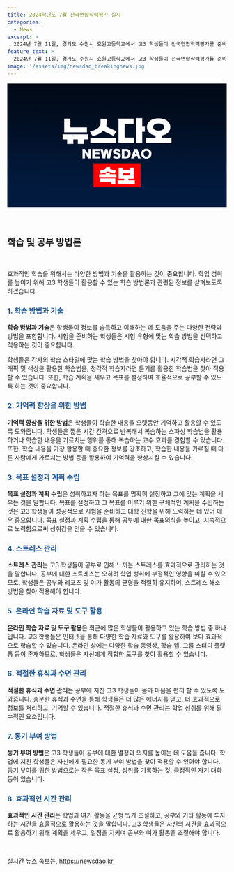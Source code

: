 ```yaml
---
title: 2024학년도 7월 전국연합학력평가 실시
categories:
  - News
excerpt: >
  2024년 7월 11일, 경기도 수원시 효원고등학교에서 고3 학생들이 전국연합학력평가를 준비 중이다. 
feature_text: >
  2024년 7월 11일, 경기도 수원시 효원고등학교에서 고3 학생들이 전국연합학력평가를 준비 중이다. 
image: '/assets/img/newsdao_breakingnews.jpg'
---
```


<p><img src="/assets/img/newsdao_breakingnews.jpg" alt="bookingtag 속보" /></p>

<p data-ke-size="size16">&nbsp;</p>

<h2 data-ke-size="size26">학습 및 공부 방법론</h2>

<p data-ke-size="size16">&nbsp;</p>

<p>효과적인 학습을 위해서는 다양한 방법과 기술을 활용하는 것이 중요합니다. 학업 성취를 높이기 위해 고3 학생들이 활용할 수 있는 학습 방법론과 관련된 정보를 살펴보도록 하겠습니다.</p>

<h3><b><span style="color: #1a5490;">1. 학습 방법과 기술</span></b></h3>

<p><b>학습 방법과 기술</b>은 학생들이 정보를 습득하고 이해하는 데 도움을 주는 다양한 전략과 방법을 포함합니다. 시험을 준비하는 학생들은 시험 유형에 맞는 학습 방법을 선택하고 적용하는 것이 중요합니다. </p>

<p>학생들은 각자의 학습 스타일에 맞는 학습 방법을 찾아야 합니다. 시각적 학습자라면 그래픽 및 색상을 활용한 학습법을, 청각적 학습자라면 듣기를 활용한 학습법을 찾아 적용할 수 있습니다. 또한, 학습 계획을 세우고 목표를 설정하여 효율적으로 공부할 수 있도록 하는 것이 중요합니다.</p>

<h3><b><span style="color: #1a5490;">2. 기억력 향상을 위한 방법</span></b></h3>

<p><b>기억력 향상을 위한 방법</b>은 학생들이 학습한 내용을 오랫동안 기억하고 활용할 수 있도록 도와줍니다. 학생들은 짧은 시간 간격으로 반복해서 복습하는 스파싱 학습법을 활용하거나 학습한 내용을 가르치는 행위를 통해 복습하는 교수 효과를 경험할 수 있습니다. 또한, 학습 내용을 가장 활용할 때 중요한 정보를 강조하고, 학습한 내용을 가르칠 때 다른 사람에게 가르치는 방법 등을 활용하여 기억력을 향상시킬 수 있습니다.</p>

<h3><b><span style="color: #1a5490;">3. 목표 설정과 계획 수립</span></b></h3>

<p><b>목표 설정과 계획 수립</b>은 성취하고자 하는 목표를 명확히 설정하고 그에 맞는 계획을 세우는 것을 말합니다. 목표를 설정하고 그 목표를 이루기 위한 구체적인 계획을 수립하는 것은 고3 학생들이 성공적으로 시험을 준비하고 대학 진학을 위해 노력하는 데 있어 매우 중요합니다. 목표 설정과 계획 수립을 통해 공부에 대한 목표의식을 높이고, 지속적으로 노력함으로써 성취감을 얻을 수 있습니다.</p>

<h3><b><span style="color: #1a5490;">4. 스트레스 관리</span></b></h3>

<p><b>스트레스 관리</b>는 고3 학생들이 공부로 인해 느끼는 스트레스를 효과적으로 관리하는 것을 말합니다. 공부에 대한 스트레스는 오히려 학업 성취에 부정적인 영향을 미칠 수 있으므로, 학생들은 공부와 레포츠 및 여가 활동의 균형을 적절히 유지하며, 스트레스 해소 방법을 찾아 적용해야 합니다.</p>

<h3><b><span style="color: #1a5490;">5. 온라인 학습 자료 및 도구 활용</span></b></h3>

<p><b>온라인 학습 자료 및 도구 활용</b>은 최근에 많은 학생들이 활용하고 있는 학습 방법 중 하나입니다. 고3 학생들은 인터넷을 통해 다양한 학습 자료와 도구를 활용하여 보다 효과적으로 학습할 수 있습니다. 온라인 상에는 다양한 학습 동영상, 학습 앱, 그룹 스터디 플랫폼 등이 존재하므로, 학생들은 자신에게 적합한 도구를 찾아 활용할 수 있습니다.</p>

<h3><b><span style="color: #1a5490;">6. 적절한 휴식과 수면 관리</span></b></h3>

<p><b>적절한 휴식과 수면 관리</b>는 공부에 지친 고3 학생들이 몸과 마음을 편히 할 수 있도록 도와줍니다. 충분한 휴식과 수면을 통해 학생들은 더 많은 에너지를 얻고, 더 효과적으로 정보를 처리하고, 기억할 수 있습니다. 적절한 휴식과 수면 관리는 학업 성취를 위해 필수적인 요소입니다.</p>

<h3><b><span style="color: #1a5490;">7. 동기 부여 방법</span></b></h3>

<p><b>동기 부여 방법</b>은 고3 학생들이 공부에 대한 열정과 의지를 높이는 데 도움을 줍니다. 학업에 지친 학생들은 자신에게 필요한 동기 부여 방법을 찾아 적용할 수 있어야 합니다. 동기 부여를 위한 방법으로는 작은 목표 설정, 성취를 기록하는 것, 긍정적인 자기 대화 등이 있습니다.</p>

<h3><b><span style="color: #1a5490;">8. 효과적인 시간 관리</span></b></h3>

<p><b>효과적인 시간 관리</b>는 학업과 여가 활동을 균형 있게 조절하고, 공부와 기타 활동에 투자하는 시간을 효율적으로 활용하는 것을 말합니다. 고3 학생들은 자신의 시간을 효과적으로 활용하기 위해 계획을 세우고, 일정을 지키며 공부와 여가 활동을 조절해야 합니다.</p>

<p data-ke-size="size16">&nbsp;</p>
실시간 뉴스 속보는, <a href="https://newsdao.kr" rel="dofollow">https://newsdao.kr</a>


